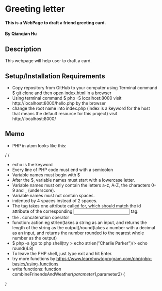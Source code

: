 # Greeting letter

#### This is a WebPage to draft a friend greeting card.

#### By Qianqian Hu

## Description

This webpage will help user to draft a card.

## Setup/Installation Requirements

* Copy repository from GitHub to your computer using Terminal command $ git clone and then open index.html in a browser
* Using terminal command $ php -S localhost:8000
visit http://localhost:8000/hello.php by the browser
* change the root name into index.php (index is a keyword for the host that means the default resource for this project)
visit http://localhost:8000/

## Memo
* PHP in atom looks like this:
<?php
  $my_name = "Qianqian!";
  $friend_name = "Maomao";
?>
<?php echo "$my_name"; ?>/<?php echo $my_name ?>
<?php echo "$friend_name"; ?>/<?php echo $friend_name ?>
* echo is the keyword
* Every line of PHP code must end with a semicolon
* Variable names must begin with $
* After the $, variable names must start with a lowercase letter.
* Variable names must only contain the letters a-z, A-Z, the characters 0-9 and _ (underscore).
* Variable names must not contain spaces.
* indented by 4 spaces instead of 2 spaces.
* The <label> tag takes one attribute called for, which should match the id attribute of the corresponding <input> tag.
* the . concatenation operator
* function: action eg strlen(takes a string as an input, and returns the length of the string as the output)/round(takes a number with a decimal as an input, and returns the number rounded to the nearest whole number as the output)
* $ php -a
(go to php shell)try > echo strlen("Charlie Parker")/> echo round(4.8)
* To leave the PHP shell, just type exit and hit Enter.
* try more functions by https://www.learnhowtoprogram.com/php/php-basics/using-functions
* write functions:
function combineFrinendsAndWeather($parameter1,$parameter2)
{

}

